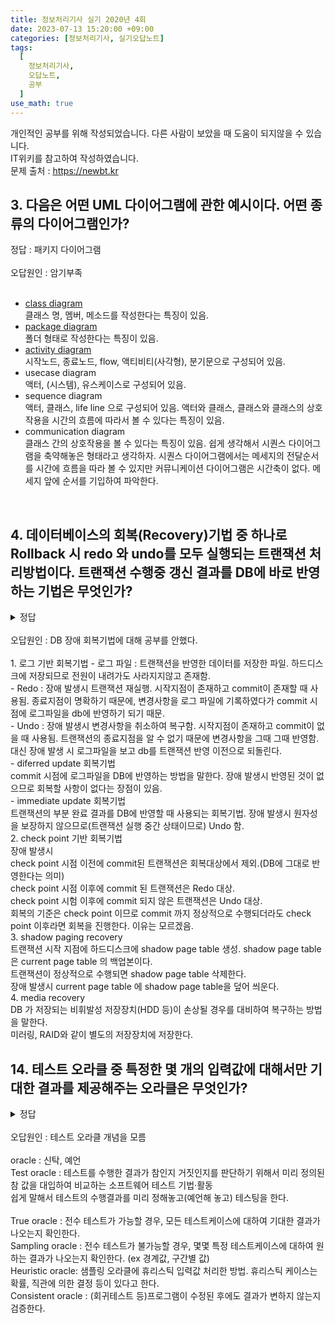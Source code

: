 ```yaml
---
title: 정보처리기사 실기 2020년 4회
date: 2023-07-13 15:20:00 +09:00
categories: [정보처리기사, 실기오답노트]
tags:
  [
    정보처리기사,
    오답노트,
    공부
  ]
use_math: true
---
```

개인적인 공부를 위해 작성되었습니다. 다른 사람이 보았을 때 도움이 되지않을 수 있습니다.  
IT위키를 참고하여 작성하였습니다.  
문제 출처 : <https://newbt.kr> 

## 3. 다음은 어떤 UML 다이어그램에 관한 예시이다. 어떤 종류의 다이어그램인가?<br>
정답 : 패키지 다이어그램<br>
<br>
오답원인 : 암기부족<br>
<br>
- [class diagram](https://www.google.com/search?newwindow=1&rlz=1C1FKPE_koKR931KR931&sxsrf=AB5stBi5_ptTTL1Hf05_MMJT_axLxm4dzQ:1689228114503&q=%ED%81%B4%EB%9E%98%EC%8A%A4+%EB%8B%A4%EC%9D%B4%EC%96%B4%EA%B7%B8%EB%9E%A8&tbm=isch&sa=X&ved=2ahUKEwiUoNaNgYuAAxVQed4KHfnhC_oQ0pQJegQIDRAB&biw=1536&bih=714&dpr=1.25)<br>
클래스 명, 멤버, 메소드를 작성한다는 특징이 있음.<br>
- [package diagram](https://www.google.com/search?q=%ED%8C%A8%ED%82%A4%EC%A7%80+%EB%8B%A4%EC%9D%B4%EC%96%B4%EA%B7%B8%EB%9E%A8&tbm=isch&ved=2ahUKEwixndPCgYuAAxUEdt4KHYvJAEkQ2-cCegQIABAA&oq=%ED%8C%A8%ED%82%A4%EC%A7%80+%EB%8B%A4%EC%9D%B4%EC%96%B4%EA%B7%B8%EB%9E%A8&gs_lcp=CgNpbWcQAzIFCAAQgAQyBQgAEIAEMgUIABCABDIHCAAQGBCABDIHCAAQGBCABDIGCAAQBRAeOgQIIxAnOgYIABAHEB46CAgAEAUQBxAeUNwHWPQLYNYNaAJwAHgCgAGVAYgB8QeSAQMwLjeYAQCgAQGqAQtnd3Mtd2l6LWltZ8ABAQ&sclient=img&ei=wZOvZPG4JITs-QaLk4PIBA&bih=714&biw=1536&rlz=1C1FKPE_koKR931KR931)<br>
폴더 형태로 작성한다는 특징이 있음.<br>
- [activity diagram](https://www.google.com/search?q=%ED%99%9C%EB%8F%99+%EB%8B%A4%EC%9D%B4%EC%96%B4%EA%B7%B8%EB%9E%A8&tbm=isch&ved=2ahUKEwiJtv7HgYuAAxVMZ_UHHSzRBP8Q2-cCegQIABAA&oq=%ED%99%9C%EB%8F%99+%EB%8B%A4%EC%9D%B4%EC%96%B4%EA%B7%B8%EB%9E%A8&gs_lcp=CgNpbWcQAzIFCAAQgAQyBQgAEIAEMgcIABAYEIAEMgcIABAYEIAEMgcIABAYEIAEMgcIABAYEIAEMgcIABAYEIAEMgcIABAYEIAEOgQIIxAnOgYIABAHEB46CAgAEAgQBxAeUK4FWN4JYOEKaABwAHgAgAFniAGEBpIBAzUuM5gBAKABAaoBC2d3cy13aXotaW1nwAEB&sclient=img&ei=zJOvZImgMMzO1e8PrKKT-A8&bih=714&biw=1536&rlz=1C1FKPE_koKR931KR931#imgrc=sxBfHdwXraucsM)<br>
시작노드, 종료노드, flow, 액티비티(사각형), 분기문으로 구성되어 있음.<br>
- usecase diagram<br>
액터, (시스템), 유스케이스로 구성되어 있음.<br>
- sequence diagram<br>
액터, 클래스, life line 으로 구성되어 있음. 액터와 클래스, 클래스와 클래스의 상호작용을 시간의 흐름에 따라서 볼 수 있다는 특징이 있음.<br>
- communication diagram<br>
클래스 간의 상호작용을 볼 수 있다는 특징이 있음. 쉽게 생각해서 시퀀스 다이어그램을 축약해놓은 형태라고 생각하자. 
시퀀스 다이어그램에서는 메세지의 전달순서를 시간에 흐름을 따라 볼 수 있지만 커뮤니케이션 다이어그램은 시간축이 없다.
메세지 앞에 순서를 기입하여 파악한다.<br>
<br>

## 4. 데이터베이스의 회복(Recovery)기법 중 하나로 Rollback 시 redo 와 undo를 모두 실행되는 트랜잭션 처리방법이다. 트랜잭션 수행중 갱신 결과를 DB에 바로 반영하는 기법은 무엇인가?
<details>
<summary>정답</summary>
immediate update
</details>
<br>
오답원인 : DB 장애 회복기법에 대해 공부를 안했다.<br>
<br>
1. 로그 기반 회복기법
- 로그 파일 : 트랜잭션을 반영한 데이터를 저장한 파일. 하드디스크에 저장되므로 전원이 내려가도 사라지지않고 존재함.<br>
- Redo : 장애 발생시 트랜잭션 재실행. 시작지점이 존재하고 commit이 존재할 때 사용됨. 
종료지점이 명확하기 때문에, 변경사항을 로그 파일에 기록하였다가 commit 시점에 로그파일을 db에 반영하기 되기 때문.<br>
- Undo : 장애 발생시 변경사항을 취소하여 복구함. 
시작지점이 존재하고 commit이 없을 때 사용됨. 
트랜잭션의 종료지점을 알 수 없기 때문에 변경사항을 그때 그때 반영함. 
대신 장애 발생 시 로그파일을 보고 db를 트랜잭션 반영 이전으로 되돌린다.<br>
- diferred update 회복기법<br>
commit 시점에 로그파일을 DB에 반영하는 방법을 말한다. 
장애 발생시 반영된 것이 없으므로 회복할 사항이 없다는 장점이 있음.<br>
- immediate update 회복기법<br>
트랜잭션의 부분 완료 결과를 DB에 반영할 때 사용되는 회복기법. 
장애 발생시 원자성을 보장하지 않으므로(트랜잭션 실행 중간 상태이므로) Undo 함.<br>
2. check point 기반 회복기법<br>
장애 발생시 <br>
check point 시점 이전에 commit된 트랜잭션은 회복대상에서 제외.(DB에 그대로 반영한다는 의미)<br>
check point 시점 이후에 commit 된 트랜잭션은 Redo 대상. <br>
check point 시험 이후에 commit 되지 않은 트랜잭션은 Undo 대상.<br>
회복의 기준은 check point 이므로 commit 까지 정상적으로 수행되더라도 check point 이후라면 회복을 진행한다. 이유는 모르겠음.<br>
3. shadow paging recovery<br>
트랜잭션 시작 지점에 하드디스크에 shadow page table 생성. shadow page table은 current page table 의 백업본이다.<br>
트랜잭션이 정상적으로 수행되면 shadow page table 삭제한다.<br>
장애 발생시 current page table 에 shadow page table을 덮어 씌운다.<br>
4. media recovery<br>
DB 가 저장되는 비휘발성 저장장치(HDD 등)이 손상될 경우를 대비하여 복구하는 방법을 말한다.<br>
미러링, RAID와 같이 별도의 저장장치에 저장한다.<br>

## 14. 테스트 오라클 중 특정한 몇 개의 입력값에 대해서만 기대한 결과를 제공해주는 오라클은 무엇인가?
<details>
<summary>정답</summary>
sampling oracle
</details>
<br>
오답원인 : 테스트 오라클 개념을 모름<br>
<br>
oracle : 신탁, 예언<br>
Test oracle : 테스트를 수행한 결과가 참인지 거짓인지를 판단하기 위해서 미리 정의된 참 값을 대입하여 비교하는 소프트웨어 테스트 기법·활동<br>
쉽게 말해서 테스트의 수행결과를 미리 정해놓고(예언해 놓고) 테스팅을 한다.<br>
<br>
True oracle : 전수 테스트가 가능할 경우, 모든 테스트케이스에 대하여 기대한 결과가 나오는지 확인한다.<br>
Sampling oracle : 전수 테스트가 불가능할 경우, 몇몇 특정 테스트케이스에 대하여 원하는 결과가 나오는지 확인한다. (ex 경계값, 구간별 값)<br>
Heuristic oracle: 샘플링 오라클에 휴리스틱 입력값 처리한 방법. 휴리스틱 케이스는 확률, 직관에 의한 결정 등이 있다고 한다.<br>
Consistent oracle : (회귀테스트 등)프로그램이 수정된 후에도 결과가 변하지 않는지 검증한다. <br>

